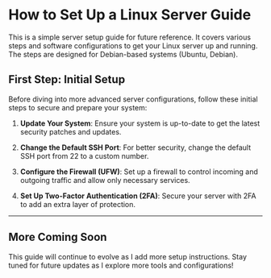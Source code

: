 # How to Set Up a Linux Server Guide

This is a simple server setup guide for future reference. It covers various steps and software configurations to get your Linux server up and running. The steps are designed for Debian-based systems (Ubuntu, Debian).

## First Step: Initial Setup

Before diving into more advanced server configurations, follow these initial steps to secure and prepare your system:

1. **Update Your System**: 
   Ensure your system is up-to-date to get the latest security patches and updates.

2. **Change the Default SSH Port**: 
   For better security, change the default SSH port from 22 to a custom number.

3. **Configure the Firewall (UFW)**: 
   Set up a firewall to control incoming and outgoing traffic and allow only necessary services.

4. **Set Up Two-Factor Authentication (2FA)**: 
   Secure your server with 2FA to add an extra layer of protection.

---

## More Coming Soon

This guide will continue to evolve as I add more setup instructions. Stay tuned for future updates as I explore more tools and configurations!
